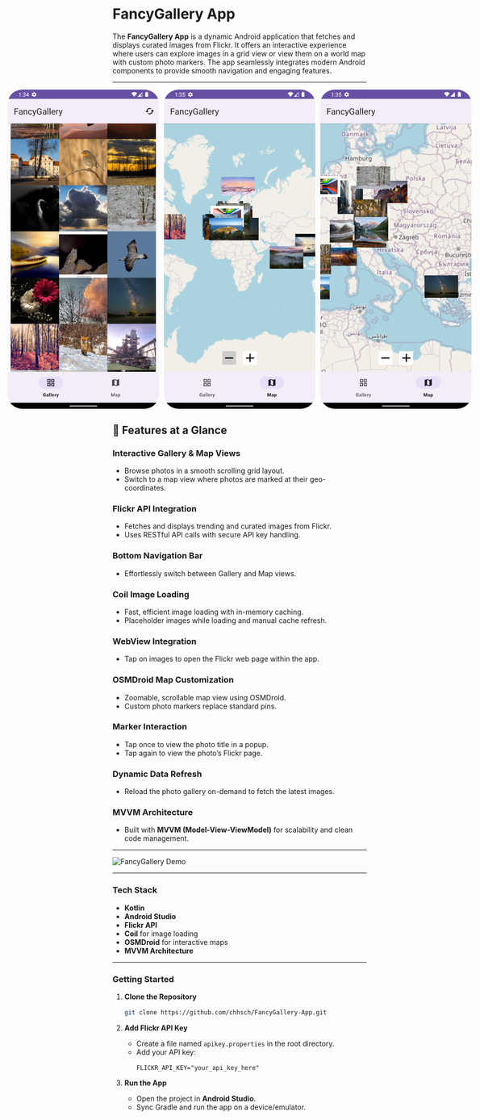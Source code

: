 # FancyGallery App

The **FancyGallery App** is a dynamic Android application that fetches and displays curated images from Flickr. It offers an interactive experience where users can explore images in a grid view or view them on a world map with custom photo markers. The app seamlessly integrates modern Android components to provide smooth navigation and engaging features.

---

<div style="display: flex; justify-content: center; align-items: center; gap: 10px;">
  <img src="https://github.com/chhsch/FancyGallery/blob/18f00dcb053886d49f2e41e33831fda70a3f9c12/img/Screenshot_20250112_133411.png" alt="Gallery View" width="300"/>
  <img src="https://github.com/chhsch/FancyGallery/blob/18f00dcb053886d49f2e41e33831fda70a3f9c12/img/Screenshot_20250112_133507.png" alt="Map View" width="300"/>
  <img src="https://github.com/chhsch/FancyGallery/blob/18f00dcb053886d49f2e41e33831fda70a3f9c12/img/Screenshot_20250112_133520.png" alt="Map View" width="300"/>
</div>

## 📱 Features at a Glance

### Interactive Gallery & Map Views
- Browse photos in a smooth scrolling grid layout.  
- Switch to a map view where photos are marked at their geo-coordinates.

### Flickr API Integration
- Fetches and displays trending and curated images from Flickr.
- Uses RESTful API calls with secure API key handling.

### Bottom Navigation Bar
- Effortlessly switch between Gallery and Map views.

### Coil Image Loading
- Fast, efficient image loading with in-memory caching.
- Placeholder images while loading and manual cache refresh.

### WebView Integration
- Tap on images to open the Flickr web page within the app.

### OSMDroid Map Customization
- Zoomable, scrollable map view using OSMDroid.  
- Custom photo markers replace standard pins.

### Marker Interaction
- Tap once to view the photo title in a popup.  
- Tap again to view the photo’s Flickr page.

### Dynamic Data Refresh
- Reload the photo gallery on-demand to fetch the latest images.

### MVVM Architecture
- Built with **MVVM (Model-View-ViewModel)** for scalability and clean code management.

---

![FancyGallery Demo](https://github.com/chhsch/FancyGallery/blob/6f8730f19994673ddb693db84fb1ff73e46386da/img/demo.gif)

---

### Tech Stack
- **Kotlin**  
- **Android Studio**  
- **Flickr API**  
- **Coil** for image loading  
- **OSMDroid** for interactive maps  
- **MVVM Architecture**  

---

### Getting Started

1. **Clone the Repository**
   ```bash
   git clone https://github.com/chhsch/FancyGallery-App.git
   ```

2. **Add Flickr API Key**
   - Create a file named `apikey.properties` in the root directory.
   - Add your API key:
     ```
     FLICKR_API_KEY="your_api_key_here"
     ```

3. **Run the App**
   - Open the project in **Android Studio**.  
   - Sync Gradle and run the app on a device/emulator.




